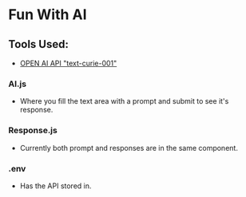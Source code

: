 # Fun With AI

## Tools Used:
* [OPEN AI API "text-curie-001"](https://beta.openai.com/docs/api-reference/completions)

### AI.js
* Where you fill the text area with a prompt and submit to see it's response.

### Response.js
* Currently both prompt and responses are in the same component. 

### .env 
* Has the API stored in.
